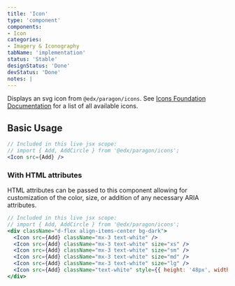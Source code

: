```yaml
---
title: 'Icon'
type: 'component'
components:
- Icon
categories:
- Imagery & Iconography
tabName: 'implementation'
status: 'Stable'
designStatus: 'Done'
devStatus: 'Done'
notes: |
---
```


Displays an svg icon from `@edx/paragon/icons`. See [Icons Foundation Documentation](/foundations/icons) for a list of all available icons.

## Basic Usage

```jsx live
// Included in this live jsx scope:
// import { Add, AddCircle } from '@edx/paragon/icons';
<Icon src={Add} />
```
### With HTML attributes

HTML attributes can be passed to this component allowing for customization of the color, size, or addition of any necessary ARIA attributes.

```jsx live
// Included in this live jsx scope:
// import { Add, AddCircle } from '@edx/paragon/icons';
<div className="d-flex align-items-center bg-dark">
  <Icon src={Add} className="mx-3 text-white" />
  <Icon src={Add} className="mx-3 text-white" size="xs" />
  <Icon src={Add} className="mx-3 text-white" size="sm" />
  <Icon src={Add} className="mx-3 text-white" size="md" />
  <Icon src={Add} className="mx-3 text-white" size="lg" />
  <Icon src={Add} className="text-white" style={{ height: '48px', width: '48px' }} />
</div>
```
